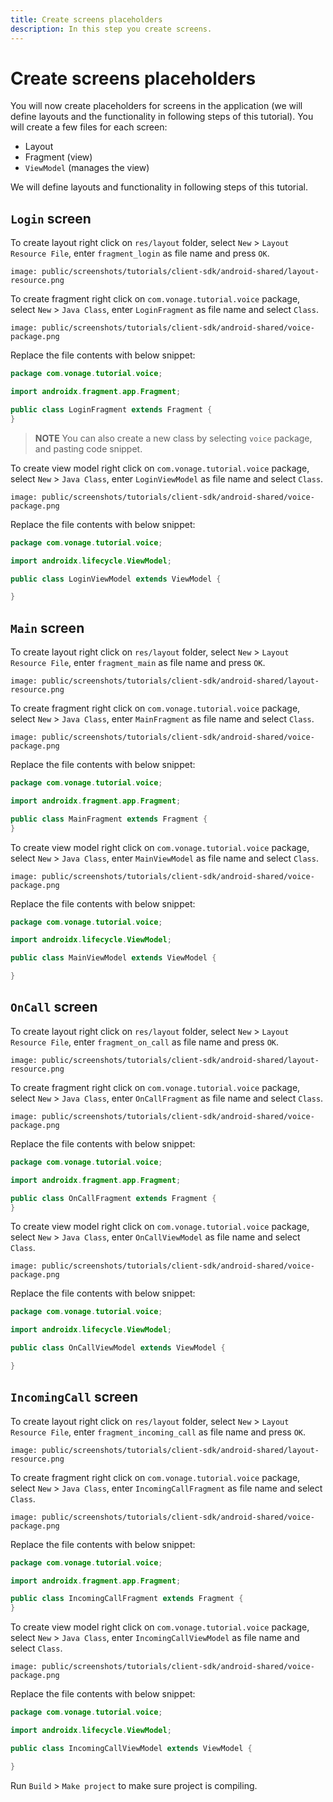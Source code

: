 ```yaml
---
title: Create screens placeholders
description: In this step you create screens.
---
```


# Create screens placeholders

You will now create placeholders for screens in the application (we will define layouts and the functionality in following steps of this tutorial). You will create a few files for each screen:

- Layout
- Fragment (view)
- `ViewModel` (manages the view)

We will define layouts and functionality in following steps of this tutorial.

## `Login` screen

To create layout right click on `res/layout` folder, select `New` > `Layout Resource File`, enter `fragment_login` as file name and press `OK`.

```screenshot
image: public/screenshots/tutorials/client-sdk/android-shared/layout-resource.png
```

To create fragment right click on `com.vonage.tutorial.voice` package, select `New` > `Java Class`, enter `LoginFragment` as file name and select `Class`.

```screenshot
image: public/screenshots/tutorials/client-sdk/android-shared/voice-package.png
```

Replace the file contents with below snippet:

```java
package com.vonage.tutorial.voice;

import androidx.fragment.app.Fragment;

public class LoginFragment extends Fragment {
}
```

> **NOTE** You can also create a new class by selecting `voice` package, and pasting code snippet.

To create view model right click on `com.vonage.tutorial.voice` package, select `New` > `Java Class`, enter `LoginViewModel` as file name and select `Class`.

```screenshot
image: public/screenshots/tutorials/client-sdk/android-shared/voice-package.png
```

Replace the file contents with below snippet:

```java
package com.vonage.tutorial.voice;

import androidx.lifecycle.ViewModel;

public class LoginViewModel extends ViewModel {

}
```

## `Main` screen

To create layout right click on `res/layout` folder, select `New` > `Layout Resource File`, enter `fragment_main` as file name and press `OK`.

```screenshot
image: public/screenshots/tutorials/client-sdk/android-shared/layout-resource.png
```

To create fragment right click on `com.vonage.tutorial.voice` package, select `New` > `Java Class`, enter `MainFragment` as file name and select `Class`.

```screenshot
image: public/screenshots/tutorials/client-sdk/android-shared/voice-package.png
```

Replace the file contents with below snippet:

```java
package com.vonage.tutorial.voice;

import androidx.fragment.app.Fragment;

public class MainFragment extends Fragment {
}
```

To create view model right click on `com.vonage.tutorial.voice` package, select `New` > `Java Class`, enter `MainViewModel` as file name and select `Class`.

```screenshot
image: public/screenshots/tutorials/client-sdk/android-shared/voice-package.png
```

Replace the file contents with below snippet:

```java
package com.vonage.tutorial.voice;

import androidx.lifecycle.ViewModel;

public class MainViewModel extends ViewModel {

}
```

## `OnCall` screen 

To create layout right click on `res/layout` folder, select `New` > `Layout Resource File`, enter `fragment_on_call` as file name and press `OK`.

```screenshot
image: public/screenshots/tutorials/client-sdk/android-shared/layout-resource.png
```

To create fragment right click on `com.vonage.tutorial.voice` package, select `New` > `Java Class`, enter `OnCallFragment` as file name and select `Class`.

```screenshot
image: public/screenshots/tutorials/client-sdk/android-shared/voice-package.png
```

Replace the file contents with below snippet:

```java
package com.vonage.tutorial.voice;

import androidx.fragment.app.Fragment;

public class OnCallFragment extends Fragment {
}
```

To create view model right click on `com.vonage.tutorial.voice` package, select `New` > `Java Class`, enter `OnCallViewModel` as file name and select `Class`.

```screenshot
image: public/screenshots/tutorials/client-sdk/android-shared/voice-package.png
```

Replace the file contents with below snippet:

```java
package com.vonage.tutorial.voice;

import androidx.lifecycle.ViewModel;

public class OnCallViewModel extends ViewModel {

}
```

## `IncomingCall` screen 

To create layout right click on `res/layout` folder, select `New` > `Layout Resource File`, enter `fragment_incoming_call` as file name and press `OK`.

```screenshot
image: public/screenshots/tutorials/client-sdk/android-shared/layout-resource.png
```

To create fragment right click on `com.vonage.tutorial.voice` package, select `New` > `Java Class`, enter `IncomingCallFragment` as file name and select `Class`.

```screenshot
image: public/screenshots/tutorials/client-sdk/android-shared/voice-package.png
```

Replace the file contents with below snippet:

```java
package com.vonage.tutorial.voice;

import androidx.fragment.app.Fragment;

public class IncomingCallFragment extends Fragment {
}
```

To create view model right click on `com.vonage.tutorial.voice` package, select `New` > `Java Class`, enter `IncomingCallViewModel` as file name and select `Class`.

```screenshot
image: public/screenshots/tutorials/client-sdk/android-shared/voice-package.png
```

Replace the file contents with below snippet:

```java
package com.vonage.tutorial.voice;

import androidx.lifecycle.ViewModel;

public class IncomingCallViewModel extends ViewModel {

}
```

Run `Build` > `Make project` to make sure project is compiling.

